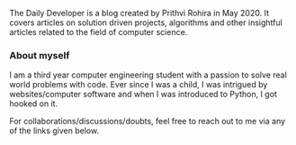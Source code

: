 The Daily Developer is a blog created by Prithvi Rohira in May 2020.
It covers articles on solution driven projects, algorithms and other insightful articles related to the field of computer science.

### About myself
I am a third year computer engineering student with a passion to solve real world problems with code. Ever since I was a child, I was intrigued by websites/computer software and when I was introduced to Python, I got hooked on it.   

For collaborations/discussions/doubts, feel free to reach out to me via any of the links given below. 

